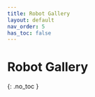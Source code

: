 ```yaml
---
title: Robot Gallery
layout: default
nav_order: 5
has_toc: false
---
```


# Robot Gallery
{: .no_toc }
